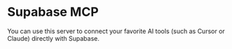 # Supabase MCP

You can use this server to connect your favorite AI tools (such as Cursor or Claude) directly with Supabase.